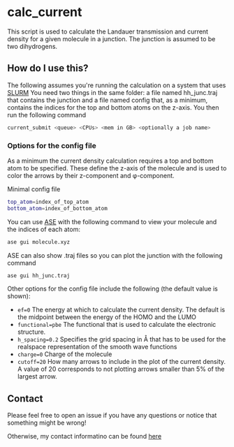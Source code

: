 # calc_current
This script is used to calculate the Landauer transmission and current density for a given molecule in a junction. The junction is assumed to be two dihydrogens.

## How do I use this?
The following assumes you're running the calculation on a system that uses [SLURM](https://slurm.schedmd.com/documentation.html)
You need two things in the same folder: a file named hh_junc.traj that contains the junction and a file named config that, as a minimum, contains the indices for the top and bottom atoms on the z-axis. You then run the following command
```bash
current_submit <queue> <CPUs> <mem in GB> <optionally a job name>
```

### Options for the config file
As a minimum the current density calculation requires a top and bottom atom to be specified. These define the z-axis of the molecule and is used to color the arrows by their z-component and φ-component.

Minimal config file
```bash
top_atom=index_of_top_atom
bottom_atom=index_of_bottom_atom
```

You can use [ASE](https://wiki.fysik.dtu.dk/ase/) with the following command to view your molecule and the indices of each atom:
```bash
ase gui molecule.xyz
```
ASE can also show .traj files so you can plot the junction with the following command
```bash
ase gui hh_junc.traj
```

Other options for the config file include the following (the default value is shown):
* ```ef=0``` The energy at which to calculate the current density. The default is the midpoint between the energy of the HOMO and the LUMO
* ```functional=pbe``` The functional that is used to calculate the electronic structure.
* ```h_spacing=0.2``` Specifies the grid spacing in Å that has to be used for the realspace representation of the smooth wave functions
* ```charge=0``` Charge of the molecule
* ```cutoff=20``` How many arrows to include in the plot of the current density. A value of 20 corresponds to not plotting arrows smaller than 5% of the largest arrow.

## Contact
Please feel free to open an issue if you have any questions or notice that something might be wrong!

Otherwise, my contact informatino can be found [here](https://chem.ku.dk/ansatte/alle/?pure=en%2Fpersons%2Fwilliam-brojoergensen(0abe1d7c-55a6-4da3-b351-57568c14316b).html)
